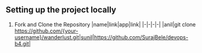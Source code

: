 ## Setting up the project locally

1) Fork and Clone the Repository
|name|link|app|link|
|-|-|-|-|
|anil|git clone https://github.com/{your-username}/wanderlust.git|sunil|https://github.com/SurajBele/devops-b4.git|
